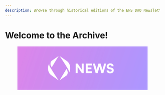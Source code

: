 ```yaml
---
description: Browse through historical editions of the ENS DAO Newsletter.
---
```


# Welcome to the Archive!

<figure><img src=".gitbook/assets/DAO News (15x5) (1).jpg" alt=""><figcaption></figcaption></figure>

